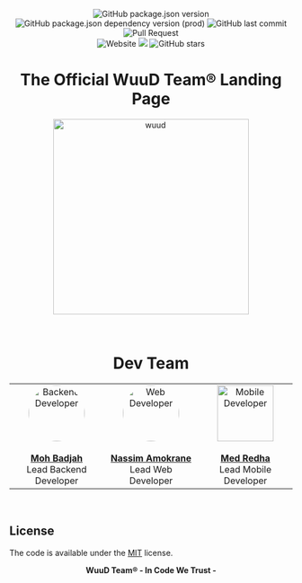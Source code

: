 <p align="center">
		<img alt="GitHub package.json version" src="https://img.shields.io/github/package-json/v/WuuD-Team/WuuD-Landing?style=flat&color=blueviolet&logo=GitHub&label=Version">
		<img alt="GitHub package.json dependency version (prod)" src="https://img.shields.io/github/package-json/dependency-version/WuuD-Team/WuuD-Landing/react?style=flat&logo=React&label=React">
		<img alt="GitHub last commit" src="https://img.shields.io/github/last-commit/WuuD-Team/WuuD-Landing?style=flat&color=ff69b4&label=Last%20Commit">
		<img alt="Pull Request" src="https://img.shields.io/github/issues-pr/WuuD-Team/WuuD-Landing?label=Pull%20Request">
	</br>
		<img alt="Website" src="https://img.shields.io/website?down_color=critical&down_message=down&style=flat&logo=internet&up_color=green&up_message=up&url=https%3A%2F%2Fwuud-team.com%2F">
	<img src="https://api.netlify.com/api/v1/badges/1a8f2e27-e68c-4421-af8a-9f010a5faefb/deploy-status" />
	<img alt="GitHub stars" src="https://img.shields.io/github/stars/WuuD-Team/WuuD-Landing?style=social">
</p>

<h1 align="center">The Official WuuD Team® Landing Page</h1>

<p align="center">
	<a href="https://wuud-team.com/">
		<img height="348" src="https://i.imgur.com/IaMWb1g.png" alt="wuud">
	</a>
</p>

</br>

<p align="center">
 <h1 align="center">Dev Team</h1>
</p>

<table align="center">
<tbody>
  <tr border-radius="50%">
    <td align="center" valign="top" width="11%" border-radius="50%">
      <a href="https://github.com/badjio">
        <img
          alt="Backend Developer"
          src="https://avatars2.githubusercontent.com/u/15873766?s=400&v=4"
          style="border-radius:50%"
          width="100"
          height="100"
        />
        <br />
        <br />
        <b>Moh Badjah</b>
        <br />
      </a>
	Lead Backend Developer
    </td>
    <td align="center" valign="top" width="11%">
      <a href="https://github.com/na6im">
        <img
          alt="Web Developer"
          src="https://avatars1.githubusercontent.com/u/38627023?s=400&v=4"
          style="border-radius: 50px"
          width="100"
          height="100"
        />
        <br />
        <br />
        <b>Nassim Amokrane</b>
        <br />
      </a>
      	Lead Web Developer
    </td>
    <td align="center" valign="top" width="11%">
      <a href="https://github.com/MedRedha">
        <img
          alt="Mobile Developer"
          src="https://github.com/medredha.png?s=75"
          style="border-radius: 50"
          width="100"
          height="100"
        />
        <br />
        <br />
        <b>Med Redha</b>
        <br />
      </a>
      	Lead Mobile Developer
    </td>
  </tr>
</tbody>
</table>

</br>

## License

The code is available under the [MIT](https://github.com/WuuD-Team/WuuD-Landing/blob/master/LICENSE) license.

<p align="center">
	<b>WuuD Team® - In Code We Trust - </b>
</p>
